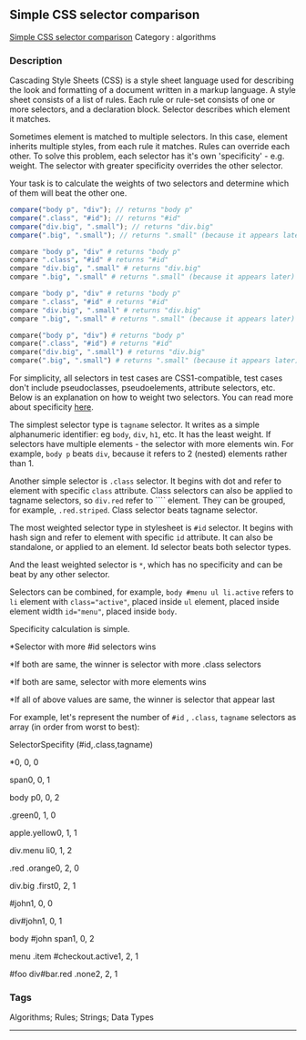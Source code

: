 ## Simple CSS selector comparison
[Simple CSS selector comparison](https://www.codewars.com/kata/simple-css-selector-comparison)
Category : algorithms

### Description
Cascading Style Sheets (CSS) is a style sheet language used for describing the look and formatting of a document written in a markup language. A style sheet consists of a list of rules. Each rule or rule-set consists of one or more selectors, and a declaration block. Selector describes which element it matches.

Sometimes element is matched to multiple selectors. In this case, element inherits multiple styles, from each rule it matches. Rules can override each other. To solve this problem, each selector has it's own 'specificity' - e.g. weight. The selector with greater specificity overrides the other selector.

Your task is to calculate the weights of two selectors and determine which of them will beat the other one.

```javascript
compare("body p", "div"); // returns "body p"
compare(".class", "#id"); // returns "#id"
compare("div.big", ".small"); // returns "div.big"
compare(".big", ".small"); // returns ".small" (because it appears later)
```
```coffeescript
compare "body p", "div" # returns "body p"
compare ".class", "#id" # returns "#id"
compare "div.big", ".small" # returns "div.big"
compare ".big", ".small" # returns ".small" (because it appears later)
```
```ruby
compare "body p", "div" # returns "body p"
compare ".class", "#id" # returns "#id"
compare "div.big", ".small" # returns "div.big"
compare ".big", ".small" # returns ".small" (because it appears later)
```
```python
compare("body p", "div") # returns "body p"
compare(".class", "#id") # returns "#id"
compare("div.big", ".small") # returns "div.big"
compare(".big", ".small") # returns ".small" (because it appears later)
```

For simplicity, all selectors in test cases are CSS1-compatible, test cases don't include pseudoclasses, pseudoelements, attribute selectors, etc. Below is an explanation on how to weight two selectors. You can read more about specificity 
[here](http://www.smashingmagazine.com/2007/07/27/css-specificity-things-you-should-know/).

The simplest selector type is ``tagname`` selector. It writes as a simple  alphanumeric identifier: eg ``body``, ``div``, ``h1``, etc. It has the least weight. If selectors have multiple elements - the selector with more elements win. For example, ``body p`` beats ``div``, because it refers to 2 (nested) elements rather than 1.

Another simple selector is ``.class`` selector. It begins with dot and refer to element with specific ``class`` attribute. Class selectors can also be applied to tagname selectors, so ``div.red`` refer to ```` element. They can be grouped, for example, ``.red.striped``. Class selector beats tagname selector.

The most weighted selector type in stylesheet is ``#id`` selector. It begins with hash sign and refer to element with specific ``id`` attribute. It can also be standalone, or applied to an element. Id selector beats both selector types.

And the least weighted selector is ``*``, which has no specificity and can be beat by any other selector.

Selectors can be combined, for example, ``body #menu ul li.active`` refers to ``li`` element with ``class="active"``, placed inside ``ul`` element, placed inside element width ``id="menu"``, placed inside ``body``.

Specificity calculation is simple. 

*Selector with more #id selectors wins

  
*If both are same, the winner is selector with more .class selectors

  
*If both are same, selector with more elements wins

  
*If all of above values are same, the winner is selector that appear last

For example, let's represent the number of ``#id`` , ``.class``, ``tagname`` selectors as array (in order from worst to best):

SelectorSpecifity (#id,.class,tagname)

*0, 0, 0

span0, 0, 1

body p0, 0, 2

.green0, 1, 0

apple.yellow0, 1, 1

div.menu li0, 1, 2

.red .orange0, 2, 0

div.big .first0, 2, 1

#john1, 0, 0

div#john1, 0, 1

body #john span1, 0, 2

menu .item #checkout.active1, 2, 1

#foo div#bar.red .none2, 2, 1

### Tags
Algorithms; Rules; Strings; Data Types

- - -
